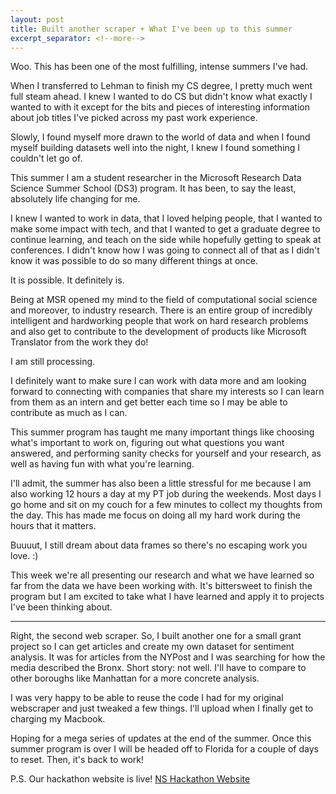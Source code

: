 ```yaml
---
layout: post
title: Built another scraper + What I've been up to this summer
excerpt_separator: <!--more-->
---
```

Woo. This has been one of the most fulfilling, intense summers I've had. 

When I transferred to Lehman to finish my CS degree, I pretty much went full steam ahead. I knew I wanted to do CS but didn't know what
exactly I wanted to with it except for the bits and pieces of interesting information about job titles I've picked across my past work
experience.

Slowly, I found myself more drawn to the world of data and when I found myself building datasets well into the night, I knew I found 
something I couldn't let go of.

This summer I am a student researcher in the Microsoft Research Data Science Summer School (DS3) program. It has been, to say the least, 
absolutely life changing for me.

I knew I wanted to work in data, that I loved helping people, that I wanted to make some impact with tech, and that I wanted to get a 
graduate degree to continue learning, and teach on the side while hopefully getting to speak at conferences. I didn't know how I was 
going to connect all of that as I didn't know it was possible to do so many different things at once.

It is possible. It definitely is.
<!--more-->

Being at MSR opened my mind to the field of computational social science and moreover, to industry research. There is an entire group of 
incredibly intelligent and hardworking people that work on hard research problems and also get to contribute to the development of products
like Microsoft Translator from the work they do! 

I am still processing.

I definitely want to make sure I can work with data more and am looking forward to connecting with companies that share my interests so
I can learn from them as an intern and get better each time so I may be able to contribute as much as I can.

This summer program has taught me many important things like choosing what's important to work on, figuring out what questions you want 
answered, and performing sanity checks for yourself and your research, as well as having fun with what you're learning. 

I'll admit, the summer has also been a little stressful for me because I am also working 12 hours a day at my PT job during the weekends.
Most days I go home and sit on my couch for a few minutes to collect my thoughts from the day. This has made me focus on doing all my 
hard work during the hours that it matters.

Buuuut, I still dream about data frames so there's no escaping work you love. :)

This week we're all presenting our research and what we have learned so far from the data we have been working with. It's bittersweet to
finish the program but I am excited to take what I have learned and apply it to projects I've been thinking about.

--------------------------------------------------

Right, the second web scraper. So, I built another one for a small grant project so I can get articles and create my own dataset for 
sentiment analysis. It was for articles from the NYPost and I was searching for how the media described the Bronx. Short story: not well.
I'll have to compare to other boroughs like Manhattan for a more concrete analysis.

I was very happy to be able to reuse the code I had for my original webscraper and just tweaked a few things. I'll upload when I finally
get to charging my Macbook.

Hoping for a mega series of updates at the end of the summer. Once this summer program is over I will be headed off to Florida for a 
couple of days to reset. Then, it's back to work!

P.S. Our hackathon website is live! [NS Hackathon Website](https://nshacks.nslehman.com)

